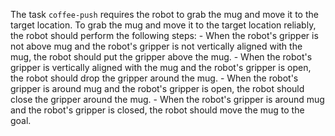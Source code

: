 

The task `coffee-push` requires the robot to grab the mug and move it to the target location.
To grab the mug and move it to the target location reliably, the robot should perform the following steps:
    - When the robot's gripper is not above mug and the robot's gripper is not vertically aligned with the mug, the robot should put the gripper above the mug.
    - When the robot's gripper is vertically aligned with the mug and the robot's gripper is open, the robot should drop the gripper around the mug.
    - When the robot's gripper is around mug and the robot's gripper is open, the robot should close the gripper around the mug.
    - When the robot's gripper is around mug and the robot's gripper is closed, the robot should move the mug to the goal.